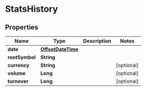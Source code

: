 
# StatsHistory

## Properties
Name | Type | Description | Notes
------------ | ------------- | ------------- | -------------
**date** | [**OffsetDateTime**](OffsetDateTime.md) |  | 
**rootSymbol** | **String** |  | 
**currency** | **String** |  |  [optional]
**volume** | **Long** |  |  [optional]
**turnover** | **Long** |  |  [optional]



